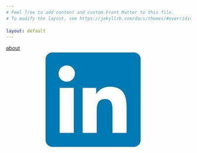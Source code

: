 ```yaml
---
# Feel free to add content and custom Front Matter to this file.
# To modify the layout, see https://jekyllrb.com/docs/themes/#overriding-theme-defaults

layout: default
---
```

[about](https://T5impact.github.io/about/)
[![](https://github.com/T5impact/T5impact.github.io/blob/main/docs/images/LinkedInLogo.jpg)](https://www.linkedin.com/in/luke-gamage-586550226/)

